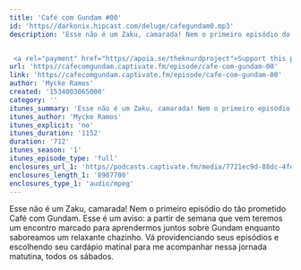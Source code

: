 ```yaml
---
title: 'Café com Gundam #00'
id: 'https//darkonix.hipcast.com/deluge/cafegundam0.mp3'
description: 'Esse não é um Zaku, camarada! Nem o primeiro episódio do tão prometido Café com Gundam. Esse é um aviso a partir de semana que vem teremos um encontro marcado para aprendermos juntos sobre Gundam enquanto saboreamos um relaxante chazinho. Vá providenciando seus episódios e escolhendo seu cardápio matinal para me acompanhar nessa jornada matutina, todos os sábados.


 <a rel="payment" href="https//apoia.se/theknurdproject">Support this podcast</a>'
url: 'https//cafecomgundam.captivate.fm/episode/cafe-com-gundam-00'
link: 'https//cafecomgundam.captivate.fm/episode/cafe-com-gundam-00'
author: 'Mycke Ramos'
created: '1534003065000'
category: ''
itunes_summary: 'Esse não é um Zaku, camarada! Nem o primeiro episódio do tão prometido Café com Gundam. Esse é um aviso a partir de semana que vem teremos um encontro marcado para aprendermos juntos sobre Gundam enquanto saboreamos um relaxante chazinho. Vá providenciando seus episódios e escolhendo seu cardápio matinal para me acompanhar nessa jornada matutina, todos os sábados.'
itunes_author: 'Mycke Ramos'
itunes_explicit: 'no'
itunes_duration: '1152'
duration: '712'
itunes_season: '1'
itunes_episode_type: 'full'
enclosures_url_1: 'https//podcasts.captivate.fm/media/7721ec9d-88dc-4fd7-9982-fd932a7ce7f9/cafegundam0_tc.mp3'
enclosures_length_1: '8907700'
enclosures_type_1: 'audio/mpeg'
---
```

Esse não é um Zaku, camarada! Nem o primeiro episódio do tão prometido Café com Gundam. Esse é um aviso: a partir de semana que vem teremos um encontro marcado para aprendermos juntos sobre Gundam enquanto saboreamos um relaxante chazinho. Vá providenciando seus episódios e escolhendo seu cardápio matinal para me acompanhar nessa jornada matutina, todos os sábados.